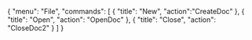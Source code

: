 { 
  "menu": "File", 
  "commands": [ 
      {
          "title": "New", 
          "action":"CreateDoc"
      }, 
      {
          "title": "Open", 
          "action": "OpenDoc"
      }, 
      {
          "title": "Close",
          "action": "CloseDoc2"
      }
   ] 
}